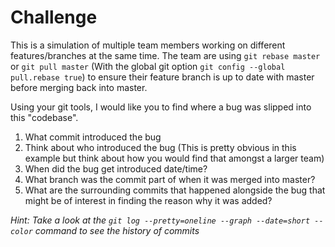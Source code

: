 # Challenge

This is a simulation of multiple team members working on different features/branches at the same time. The team are using `git rebase master` or `git pull master` (With the global git option `git config --global pull.rebase true`) to ensure their feature branch is up to date with master before merging back into master.

Using your git tools, I would like you to find where a bug was slipped into this "codebase".

1. What commit introduced the bug
2. Think about who introduced the bug (This is pretty obvious in this example but think about how you would find that amongst a larger team)
3. When did the bug get introduced date/time?
4. What branch was the commit part of when it was merged into master?
5. What are the surrounding commits that happened alongside the bug that might be of interest in finding the reason why it was added?

*Hint: Take a look at the `git log --pretty=oneline --graph --date=short --color` command to see the history of commits*